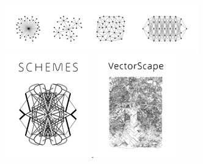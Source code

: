 <div align="center">
  <a href="https://nanotheatre.github.io/">
    <img src="networks-evolution-2.svg">
  </a>
</div>
<div>
  <a href="https://github.com/nanotheatre/Schemes">
    <img src="Schemes-3.svg" width="45%">
  </a>
  <a href="https://github.com/nanotheatre/VectorScape">
    <img src="VectorScape-1.svg" width="45%">
  </a>
</div>


